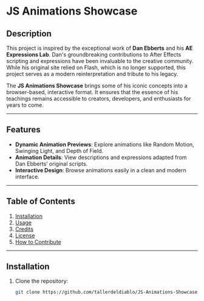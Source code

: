 # JS Animations Showcase

## **Description**
This project is inspired by the exceptional work of **Dan Ebberts** and his **AE Expressions Lab**. Dan's groundbreaking contributions to After Effects scripting and expressions have been invaluable to the creative community. While his original site relied on Flash, which is no longer supported, this project serves as a modern reinterpretation and tribute to his legacy.

The **JS Animations Showcase** brings some of his iconic concepts into a browser-based, interactive format. It ensures that the essence of his teachings remains accessible to creators, developers, and enthusiasts for years to come.

---

## **Features**
- **Dynamic Animation Previews**: Explore animations like Random Motion, Swinging Light, and Depth of Field.
- **Animation Details**: View descriptions and expressions adapted from Dan Ebberts’ original scripts.
- **Interactive Design**: Browse animations easily in a clean and modern interface.

---

## **Table of Contents**
1. [Installation](#installation)
2. [Usage](#usage)
3. [Credits](#credits)
4. [License](#license)
5. [How to Contribute](#how-to-contribute)

---

## **Installation**
1. Clone the repository:
   ```bash
   git clone https://github.com/tallerdeldiablo/JS-Animations-Showcase.git
